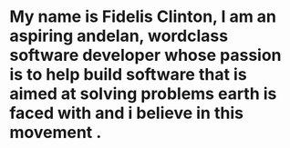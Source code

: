 # My name is Fidelis Clinton, I am an aspiring andelan, wordclass software developer whose passion is to help build software that is aimed at solving problems earth is faced with and i believe in this movement .